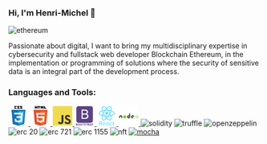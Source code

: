 ### Hi, I'm Henri-Michel 👋
<img src="https://user-images.githubusercontent.com/65901087/126628996-0beee8bb-c604-4fbb-abc6-df3abad5d804.jpg" alt="ethereum">

Passionate about digital, I want to bring my multidisciplinary expertise in cybersecurity and fullstack web developer Blockchain Ethereum, in the implementation or programming of solutions where the security of sensitive data is an integral part of the development process.

<h3 align="left">Languages and Tools:</h3>
<p align="left"> <a href="https://www.w3schools.com/css/" target="_blank"> <img src="https://raw.githubusercontent.com/devicons/devicon/master/icons/css3/css3-original-wordmark.svg" alt="css3" width="40" height="40"/> </a> <a href="https://www.w3.org/html/" target="_blank"> <img src="https://raw.githubusercontent.com/devicons/devicon/master/icons/html5/html5-original-wordmark.svg" alt="html5" width="40" height="40"/> </a> <a href="https://developer.mozilla.org/en-US/docs/Web/JavaScript" target="_blank"> <img src="https://raw.githubusercontent.com/devicons/devicon/master/icons/javascript/javascript-original.svg" alt="javascript" width="40" height="40"/> <a href="https://getbootstrap.com" target="_blank"> <img src="https://raw.githubusercontent.com/devicons/devicon/master/icons/bootstrap/bootstrap-plain-wordmark.svg" alt="bootstrap" width="40" height="40"/> </a>  <a href="https://reactjs.org/" target="_blank"> <img src="https://raw.githubusercontent.com/devicons/devicon/master/icons/react/react-original-wordmark.svg" alt="react" width="40" height="40"/> </a> <a href="https://nodejs.org" target="_blank"> <img src="https://raw.githubusercontent.com/devicons/devicon/master/icons/nodejs/nodejs-original-wordmark.svg" alt="nodejs" width="40" height="40"/> </a> <img src="https://user-images.githubusercontent.com/65901087/126659461-00d7c6be-33ea-438b-89b9-b284f834b110.jpg" alt="solidity" width="40" height="40"/> <img src="https://user-images.githubusercontent.com/65901087/126664133-f2f8f8e7-4b75-45f3-9a51-9c2c051d89d5.png" alt="truffle" width="100" height="40"/> </a> <img src="https://user-images.githubusercontent.com/65901087/126662961-236b5e11-10fb-4359-a4d4-7b0daee026f5.png" alt="openzeppelin" width="10" height="40"/> </a>
<img src="https://user-images.githubusercontent.com/65901087/126663163-3d6832b3-10b6-4213-b940-a2835dc7eb6b.png" alt="erc 20" width="60" height="40"/> </a>
<img src="https://user-images.githubusercontent.com/65901087/126663385-e04ed7a1-1aa6-46c8-a81b-7c647c26fd70.png" alt="erc 721" width="60" height="40"/> </a>
<img src="https://user-images.githubusercontent.com/65901087/126663855-1f1112c7-4025-4a89-96bc-7a59b6cf1158.png" alt="erc 1155" width="60" height="40"/> </a>
<img src="https://user-images.githubusercontent.com/65901087/126664026-19772b98-1fa1-42bc-8779-d8f77efde9c6.jpg" alt="nft" width="10" height="40"/> </a>
<a href="https://mochajs.org" target="_blank"> <img src="https://www.vectorlogo.zone/logos/mochajs/mochajs-icon.svg" alt="mocha" width="40" height="40"/> </a> </p>



